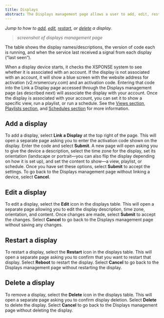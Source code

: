 ```yaml
---
title: Displays
abstract: The Displays management page allows a user to add, edit, restart, or delete an XSPONSE Digital Display device from the service. Selecting the Displays link and then the Devices link in the navigation pane will take you to the Displays management page. 
---
```

*Jump to how to [add](displays-management.md#add-a-display), [edit](displays-management.md#edit-a-display), [restart](displays-management.md#restart-a-display), or [delete](displays-management.md#delete-a-display) a display.*

> _screenshot of displays management page_
 
The table shows the display names/descriptions, the version of code each is running, and when the service last received a signal from each display (“last seen”). 

When a display device starts, it checks the XSPONSE system to see whether it is associated with an account. If the display is not associated with an account, it will show a blue screen with the website address for activation (v2.nrsmercury.com) and an activation code. Entering that code into the Link a Display page accessed through the Displays management page (as described next) will associate the display with your account. Once the display is associated with your account, you can set it to show a specific view, run a playlist, or run a schedule. See the [Views section](views-management.md), [Playlists section](playlists-management.md), and [Schedules section](schedules-management.md) for more information.

## Add a display
To add a display, select **Link a Display** at the top right of the page. This will open a separate page asking you to enter the activation code shown on the display. Enter the code and select **Submit**. A new page will open asking you to give the device a description, select the time zone for the display, set its orientation (landscape or portrait—you can also flip the display depending on how it is set up), and set the content to show—a view, playlist, or schedule. Once you have set these options, select **Submit** to accept the settings. To go back to the Displays management page without linking a device, select **Cancel**.
 
## Edit a display
To edit a display, select the **Edit** icon in the displays table. This will open a separate page allowing you to edit the display description, time zone, orientation, and content. Once changes are made, select **Submit** to accept the changes. Select **Cancel** to go back to the Displays management page without saving any changes.

## Restart a display
To restart a display, select the **Restart** icon in the displays table. This will open a separate page asking you to confirm that you want to restart that display. Select **Reboot** to restart the display. Select **Cancel** to go back to the Displays management page without restarting the display.

## Delete a display
To remove a display, select the **Delete** icon in the displays table. This will open a separate page asking you to confirm display deletion. Select **Delete** to delete the display. Select **Cancel** to go back to the Displays management page without deleting the display.
